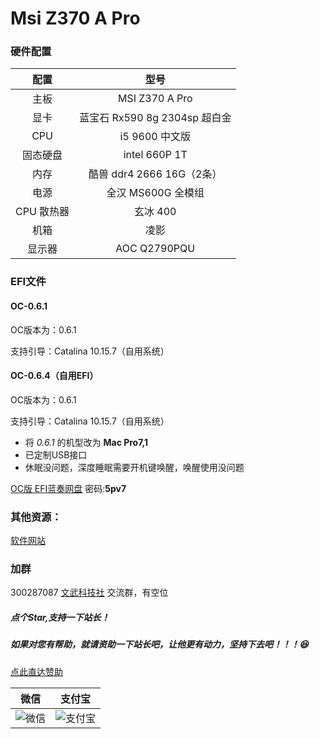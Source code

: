 # Msi Z370 A Pro
### 硬件配置

|    配置    |             型号              |
| :--------: | :---------------------------: |
|    主板    |        MSI Z370 A Pro         |
|    显卡    | 蓝宝石 Rx590 8g 2304sp 超白金 |
|    CPU     |        i5 9600 中文版         |
|  固态硬盘  |         intel 660P 1T         |
|    内存    |   酷兽 ddr4 2666 16G（2条）   |
|    电源    |      全汉 MS600G 全模组       |
| CPU 散热器 |           玄冰 400            |
|    机箱    |             凌影              |
|   显示器   |         AOC Q2790PQU          |

### EFI文件

#### OC-0.6.1

OC版本为：0.6.1

支持引导：Catalina 10.15.7（自用系统）

#### OC-0.6.4（自用EFI）

OC版本为：0.6.1

支持引导：Catalina 10.15.7（自用系统）

- 将 *0.6.1* 的机型改为 **Mac Pro7,1**
- 已定制USB接口
- 休眠没问题，深度睡眠需要开机键唤醒，唤醒使用没问题

[OC版 EFI蓝奏网盘]( https://itxh.lanzoux.com/b0748setg)   密码:**5pv7**

### 其他资源：

[软件网站](https://wangdudyb.gitee.io/blog/)


### 加群

300287087        <a target="_blank" href="//shang.qq.com/wpa/qunwpa?idkey=0fced924c58ee0997c8560a01bcf4bf34ea684952a90c2bf8094fc2b0903711a">文武科技社</a>   交流群，有空位

##### 点个Star,支持一下站长！

##### 如果对您有帮助，就请资助一下站长吧，让他更有动力，坚持下去吧！！！😆

[点此直达赞助](https://wangdudyb.gitee.io/blog/donate/)

|                            微信                            |                          支付宝                           |
| :--------------------------------------------------------: | :-------------------------------------------------------: |
| ![微信](https://youpaiyun.wangdu.site/wxgzh/wechatpay.png) | ![支付宝](https://youpaiyun.wangdu.site/wxgzh/alipay.jpg) |